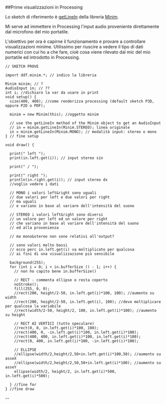##Prime visualizzazioni in Processing

Lo sketch di riferimento è [getLineIn](http://code.compartmental.net/minim/minim_method_getlinein.html) 
della libreria [Minim](http://code.compartmental.net/tools/minim/).

Mi serve ad immettere in Processing l'input audio proveniente direttamente dal microfono del mio portatile.

L'obiettivo per ora è capirne il funzionamento e provare a controllare visualizzazioni minime.
Utilissimo per riuscire a vedere il tipo di dati numerici con cui ho a che fare, 
cioè cosa viene rilevato dal mic del mio portatile ed introdotto in Processing.

```
// SKETCH PROVE

import ddf.minim.*; // indico la libreria

Minim minim; // ?
AudioInput in; // ??
int i; //dichiaro la var da usare in print
void setup() {
  size(400, 400); //come renderizza processing (default sketch P3D, oppure P2D o PDF);

  minim = new Minim(this); //oggetto minim

  // use the getLineIn method of the Minim object to get an AudioInput
  // in = minim.getLineIn(Minim.STEREO); linea originale
  in = minim.getLineIn(Minim.MONO); // modalità input: stereo o mono
} // fine setup

void draw() {
  
  print(" left ");
  print(in.left.get(i)); // input stereo sin
  
  print(" / ");
  
  print(" right ");
  println(in.right.get(i)); // input stereo dx
  //voglio vedere i dati

  // MONO i valori left&right sono uguali
  // due valori per left e due valori per right
  // ma uguali
  // e variano in base al variare dell'intensità del suono
  
  // STEREO i valori left&right sono diversi
  // un valore per left ed un valore per right
  // che variano in base al variare dell'intensità del suono
  // ed alla provenienza
  
  // ma mono&stereo non sono relativi all'output?
  
  // sono valori molto bassi 
  // ecco perc in.left.get(i) va moltiplicato per qualcosa
  // ai fini di una visualizzazione più sensibile

  background(255);
  for (int i = 0; i < in.bufferSize () - 1; i++) { 
    // non ho capito bene in.bufferSize()

    // RECT - commenta ellipse o resta coperto
    noStroke();
    fill(255, 0, 0);
    //rect(200, height/2-50, in.left.get(i)*100, 100); //aumento su width
    //rect(200, height/2-50, in.left.get(i), 100); //devo moltiplicare per qualcosa la variabile
    //rect(width/2-50, height/2, 100, in.left.get(i)*100); //aumento su height
    
    // RECT AI VERTICI (tutto speculare)
    //rect(0, 0, in.left.get(i)*100, 100);
    //rect(400, 0, -in.left.get(i)*100, in.left.get(i)*100);
    //rect(400, 400, in.left.get(i)*100, in.left.get(i)*100);
    //rect(0, 400, in.left.get(i)*100, -in.left.get(i)*100);
    
    // ELLIPSE
    //ellipse(width/2,height/2,50+in.left.get(i)*100,50); //aumento su asseX
    //ellipse(width/2,height/2,50,50+in.left.get(i)*100); //aumento su asseY
    ellipse(width/2, height/2, in.left.get(i)*500, in.left.get(i)*500);
    
  } //fine for
} //fine draw

```

--


